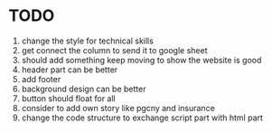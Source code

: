 # TODO

1. change the style for technical skills
2. get connect the column to send it to google sheet
3. should add something keep moving to show the website is good
4. header part can be better
5. add footer
6. background design can be better
7. button should float for all
8. consider to add own story like pgcny and insurance
9. change the code structure to exchange script part with html part